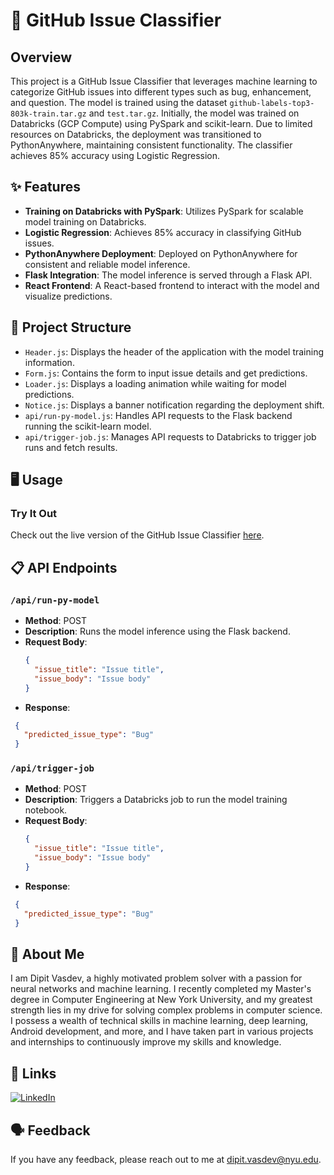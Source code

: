 # 🚀 GitHub Issue Classifier

## Overview

This project is a GitHub Issue Classifier that leverages machine learning to categorize GitHub issues into different types such as bug, enhancement, and question. The model is trained using the dataset `github-labels-top3-803k-train.tar.gz` and `test.tar.gz`. Initially, the model was trained on Databricks (GCP Compute) using PySpark and scikit-learn. Due to limited resources on Databricks, the deployment was transitioned to PythonAnywhere, maintaining consistent functionality. The classifier achieves 85% accuracy using Logistic Regression.

## ✨ Features

- **Training on Databricks with PySpark**: Utilizes PySpark for scalable model training on Databricks.
- **Logistic Regression**: Achieves 85% accuracy in classifying GitHub issues.
- **PythonAnywhere Deployment**: Deployed on PythonAnywhere for consistent and reliable model inference.
- **Flask Integration**: The model inference is served through a Flask API.
- **React Frontend**: A React-based frontend to interact with the model and visualize predictions.

## 📂 Project Structure

- `Header.js`: Displays the header of the application with the model training information.
- `Form.js`: Contains the form to input issue details and get predictions.
- `Loader.js`: Displays a loading animation while waiting for model predictions.
- `Notice.js`: Displays a banner notification regarding the deployment shift.
- `api/run-py-model.js`: Handles API requests to the Flask backend running the scikit-learn model.
- `api/trigger-job.js`: Manages API requests to Databricks to trigger job runs and fetch results.

## 🖥️ Usage

### Try It Out

Check out the live version of the GitHub Issue Classifier [here](http://your-deployment-link.com).

## 📋 API Endpoints

### `/api/run-py-model`

- **Method**: POST
- **Description**: Runs the model inference using the Flask backend.
- **Request Body**:
  ```json
  {
    "issue_title": "Issue title",
    "issue_body": "Issue body"
  }
- **Response**:
 ```json
  {
    "predicted_issue_type": "Bug"
  }
```
### `/api/trigger-job`

- **Method**: POST
- **Description**: Triggers a Databricks job to run the model training notebook.
- **Request Body**:
  ```json
  {
    "issue_title": "Issue title",
    "issue_body": "Issue body"
  }
- **Response**:
 ```json
  {
    "predicted_issue_type": "Bug"
  }

```
## 👤 About Me

I am Dipit Vasdev, a highly motivated problem solver with a passion for neural networks and machine learning. I recently completed my Master's degree in Computer Engineering at New York University, and my greatest strength lies in my drive for solving complex problems in computer science. I possess a wealth of technical skills in machine learning, deep learning, Android development, and more, and I have taken part in various projects and internships to continuously improve my skills and knowledge.

## 🔗 Links

[![LinkedIn](https://img.shields.io/badge/LinkedIn-0077B5?style=for-the-badge&logo=linkedin&logoColor=white)](https://www.linkedin.com/in/dipit-vasdev/)

## 🗣️ Feedback

If you have any feedback, please reach out to me at [dipit.vasdev@nyu.edu](mailto:dipit.vasdev@nyu.edu).
